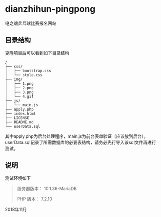 # dianzhihun-pingpong
电之魂乒乓球比赛报名网站

## 目录结构

克隆项目后可以看到如下目录结构

    /
    ├── css/
    │   ├── bootstrap.css
    │   └── style.css
    ├── img/
    │   ├── 1.png
    │   ├── 2.png
    │   ├── 3.png
    │   └── 4.gif
    ├── js/
    │   └── main.js
    ├── apply.php
    ├── index.html
    ├── LICENSE
    ├── README.md
    └── userData.sql

其中apply.php为后台处理程序，main.js为前台表单验证（应该放到后台）。userData.sql记录了所需数据库的必要表结构，请务必先行导入该sql文件再进行测试。

## 说明

测试环境如下

>服务器版本： 10.1.36-MariaDB
>
>PHP 版本： 7.2.10

2018年11月
